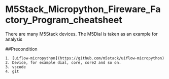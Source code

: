 # M5Stack_Micropython_Fireware_Factory_Program_cheatsheet
There are many M5Stack devices. The M5Dial is taken as an example for analysis

##Precondition
```
1. [uiflow-micropython](https://github.com/m5stack/uiflow-micropython)
2. Device, for example dial, core, core2 and so on.
3. vscode
4. git 
```
